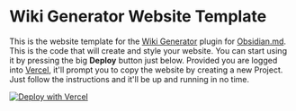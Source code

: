 # Wiki Generator Website Template

This is the website template for the [Wiki Generator](https://github.com/D4wnstar/wiki-generator) plugin for [Obsidian.md](https://obsidian.md/). This is the code that will create and style your website. You can start using it by pressing the big **Deploy** button just below. Provided you are logged into [Vercel](https://vercel.com), it'll prompt you to copy the website by creating a new Project. Just follow the instructions and it'll be up and running in no time.

[![Deploy with Vercel](https://vercel.com/button)](https://vercel.com/new/clone?repository-url=https%3A%2F%2Fgithub.com%2FD4wnstar%2Fwiki-generator-template)